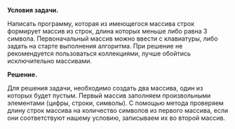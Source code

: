 **Условия задачи.**

Написать программу, которая из имеющегося массива строк формирует массив из строк, длина которых меньше либо равна 3 символа. Первоначальный массив можно ввести с клавиатуры, либо задать на старте выполнения алгоритма. При решение не рекомендуется пользоваться коллекциями, лучше обойтись исключительно массивами.

**Решение.**


Для решения задачи, необходимо создать два массива, один из которых будет пустым. Первый массив заполняем произвольными элементами (цифры, строки, символы). С помощью метода проверяем длину строк массива на количество символов из первого массива, если они соответствуют нашему условию, записываем их во второй массив.